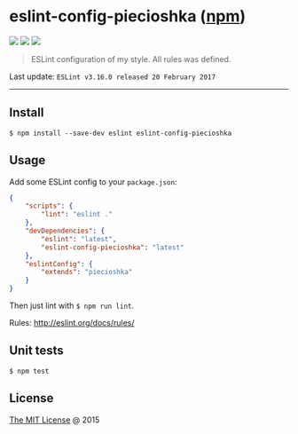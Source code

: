 # eslint-config-piecioshka ([npm](https://www.npmjs.com/package/eslint-config-piecioshka))

![](https://img.shields.io/npm/v/eslint-config-piecioshka.svg)
![](https://img.shields.io/npm/dt/eslint-config-piecioshka.svg)
![](https://img.shields.io/npm/l/eslint-config-piecioshka.svg)

> ESLint configuration of my style. All rules was defined.

Last update: `ESLint v3.16.0 released 20 February 2017`

----

## Install

```
$ npm install --save-dev eslint eslint-config-piecioshka
```

## Usage

Add some ESLint config to your `package.json`:

```json
{
    "scripts": {
        "lint": "eslint ."
    },
    "devDependencies": {
        "eslint": "latest",
        "eslint-config-piecioshka": "latest"
    },
    "eslintConfig": {
        "extends": "piecioshka"
    }
}
```

Then just lint with `$ npm run lint`.

Rules: http://eslint.org/docs/rules/

## Unit tests

```
$ npm test
```

## License

[The MIT License](http://piecioshka.mit-license.org) @ 2015
